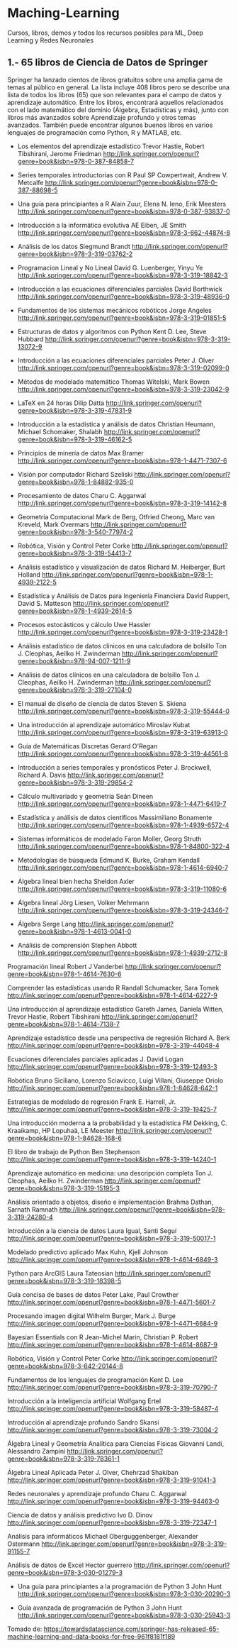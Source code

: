 # Maching-Learning
Cursos, libros, demos y todos los recursos posibles para ML, Deep Learning y Redes Neuronales

## 1.- 65 libros de Ciencia de Datos de Springer
Springer ha lanzado cientos de libros gratuitos sobre una amplia gama de temas al público en general. La lista incluye 408 libros pero se describe una lista de todos los libros (65) que son relevantes para el campo de datos y aprendizaje automático.
Entre los libros, encontrará aquellos relacionados con el lado matemático del dominio (Álgebra, Estadísticas y más), junto con libros más avanzados sobre Aprendizaje profundo y otros temas avanzados. También puede encontrar algunos buenos libros en varios lenguajes de programación como Python, R y MATLAB, etc.

- Los elementos del aprendizaje estadístico
Trevor Hastie, Robert Tibshirani, Jerome Friedman
http://link.springer.com/openurl?genre=book&isbn=978-0-387-84858-7

- Series temporales introductorias con R
Paul SP Cowpertwait, Andrew V. Metcalfe
http://link.springer.com/openurl?genre=book&isbn=978-0-387-88698-5

- Una guía para principiantes a R
Alain Zuur, Elena N. Ieno, Erik Meesters
http://link.springer.com/openurl?genre=book&isbn=978-0-387-93837-0

- Introducción a la informática evolutiva
AE Eiben, JE Smith
http://link.springer.com/openurl?genre=book&isbn=978-3-662-44874-8

- Análisis de los datos
Siegmund Brandt
http://link.springer.com/openurl?genre=book&isbn=978-3-319-03762-2

- Programacion Lineal y No Lineal
David G. Luenberger, Yinyu Ye
http://link.springer.com/openurl?genre=book&isbn=978-3-319-18842-3

- Introducción a las ecuaciones diferenciales parciales
David Borthwick
http://link.springer.com/openurl?genre=book&isbn=978-3-319-48936-0

- Fundamentos de los sistemas mecánicos robóticos
Jorge Angeles
http://link.springer.com/openurl?genre=book&isbn=978-3-319-01851-5

- Estructuras de datos y algoritmos con Python
Kent D. Lee, Steve Hubbard
http://link.springer.com/openurl?genre=book&isbn=978-3-319-13072-9

- Introducción a las ecuaciones diferenciales parciales
Peter J. Olver
http://link.springer.com/openurl?genre=book&isbn=978-3-319-02099-0

- Métodos de modelado matemático
Thomas Witelski, Mark Bowen
http://link.springer.com/openurl?genre=book&isbn=978-3-319-23042-9

- LaTeX en 24 horas
Dilip Datta
http://link.springer.com/openurl?genre=book&isbn=978-3-319-47831-9

- Introducción a la estadística y análisis de datos
Christian Heumann, Michael Schomaker, Shalabh
http://link.springer.com/openurl?genre=book&isbn=978-3-319-46162-5

- Principios de minería de datos
Max Bramer
http://link.springer.com/openurl?genre=book&isbn=978-1-4471-7307-6

- Visión por computador
Richard Szeliski
http://link.springer.com/openurl?genre=book&isbn=978-1-84882-935-0

- Procesamiento de datos
Charu C. Aggarwal
http://link.springer.com/openurl?genre=book&isbn=978-3-319-14142-8

- Geometría Computacional
Mark de Berg, Otfried Cheong, Marc van Kreveld, Mark Overmars
http://link.springer.com/openurl?genre=book&isbn=978-3-540-77974-2

- Robótica, Visión y Control
Peter Corke
http://link.springer.com/openurl?genre=book&isbn=978-3-319-54413-7

- Análisis estadístico y visualización de datos
Richard M. Heiberger, Burt Holland
http://link.springer.com/openurl?genre=book&isbn=978-1-4939-2122-5

- Estadística y Análisis de Datos para Ingeniería Financiera
David Ruppert, David S. Matteson
http://link.springer.com/openurl?genre=book&isbn=978-1-4939-2614-5

- Procesos estocásticos y cálculo
Uwe Hassler
http://link.springer.com/openurl?genre=book&isbn=978-3-319-23428-1

- Análisis estadístico de datos clínicos en una calculadora de bolsillo
Ton J. Cleophas, Aeilko H. Zwinderman
http://link.springer.com/openurl?genre=book&isbn=978-94-007-1211-9

- Análisis de datos clínicos en una calculadora de bolsillo
Ton J. Cleophas, Aeilko H. Zwinderman
http://link.springer.com/openurl?genre=book&isbn=978-3-319-27104-0

- El manual de diseño de ciencia de datos
Steven S. Skiena
http://link.springer.com/openurl?genre=book&isbn=978-3-319-55444-0

- Una introducción al aprendizaje automático
Miroslav Kubat
http://link.springer.com/openurl?genre=book&isbn=978-3-319-63913-0

- Guía de Matemáticas Discretas
Gerard O'Regan
http://link.springer.com/openurl?genre=book&isbn=978-3-319-44561-8

- Introducción a series temporales y pronósticos
Peter J. Brockwell, Richard A. Davis
http://link.springer.com/openurl?genre=book&isbn=978-3-319-29854-2

- Cálculo multivariado y geometría
Seán Dineen
http://link.springer.com/openurl?genre=book&isbn=978-1-4471-6419-7

- Estadística y análisis de datos científicos
Massimiliano Bonamente
http://link.springer.com/openurl?genre=book&isbn=978-1-4939-6572-4

- Sistemas informáticos de modelado
Faron Moller, Georg Struth
http://link.springer.com/openurl?genre=book&isbn=978-1-84800-322-4

- Metodologías de búsqueda
Edmund K. Burke, Graham Kendall
http://link.springer.com/openurl?genre=book&isbn=978-1-4614-6940-7

- Álgebra lineal bien hecha
Sheldon Axler
http://link.springer.com/openurl?genre=book&isbn=978-3-319-11080-6

- Álgebra lineal
Jörg Liesen, Volker Mehrmann
http://link.springer.com/openurl?genre=book&isbn=978-3-319-24346-7

- Álgebra
Serge Lang
http://link.springer.com/openurl?genre=book&isbn=978-1-4613-0041-0

- Análisis de comprensión
Stephen Abbott
http://link.springer.com/openurl?genre=book&isbn=978-1-4939-2712-8

Programación lineal
Robert J Vanderbei
http://link.springer.com/openurl?genre=book&isbn=978-1-4614-7630-6

Comprender las estadísticas usando R
Randall Schumacker, Sara Tomek
http://link.springer.com/openurl?genre=book&isbn=978-1-4614-6227-9

Una introducción al aprendizaje estadístico
Gareth James, Daniela Witten, Trevor Hastie, Robert Tibshirani
http://link.springer.com/openurl?genre=book&isbn=978-1-4614-7138-7

Aprendizaje estadístico desde una perspectiva de regresión
Richard A. Berk
http://link.springer.com/openurl?genre=book&isbn=978-3-319-44048-4

Ecuaciones diferenciales parciales aplicadas
J. David Logan
http://link.springer.com/openurl?genre=book&isbn=978-3-319-12493-3

Robótica
Bruno Siciliano, Lorenzo Sciavicco, Luigi Villani, Giuseppe Oriolo
http://link.springer.com/openurl?genre=book&isbn=978-1-84628-642-1

Estrategias de modelado de regresión
Frank E. Harrell, Jr.
http://link.springer.com/openurl?genre=book&isbn=978-3-319-19425-7

Una introducción moderna a la probabilidad y la estadística
FM Dekking, C. Kraaikamp, ​​HP Lopuhaä, LE Meester
http://link.springer.com/openurl?genre=book&isbn=978-1-84628-168-6

El libro de trabajo de Python
Ben Stephenson
http://link.springer.com/openurl?genre=book&isbn=978-3-319-14240-1

Aprendizaje automático en medicina: una descripción completa
Ton J. Cleophas, Aeilko H. Zwinderman
http://link.springer.com/openurl?genre=book&isbn=978-3-319-15195-3

Análisis orientado a objetos, diseño e implementación
Brahma Dathan, Sarnath Ramnath
http://link.springer.com/openurl?genre=book&isbn=978-3-319-24280-4

Introducción a la ciencia de datos
Laura Igual, Santi Seguí
http://link.springer.com/openurl?genre=book&isbn=978-3-319-50017-1

Modelado predictivo aplicado
Max Kuhn, Kjell Johnson
http://link.springer.com/openurl?genre=book&isbn=978-1-4614-6849-3

Python para ArcGIS
Laura Tateosian
http://link.springer.com/openurl?genre=book&isbn=978-3-319-18398-5

Guía concisa de bases de datos
Peter Lake, Paul Crowther
http://link.springer.com/openurl?genre=book&isbn=978-1-4471-5601-7

Procesando imagen digital
Wilhelm Burger, Mark J. Burge
http://link.springer.com/openurl?genre=book&isbn=978-1-4471-6684-9

Bayesian Essentials con R
Jean-Michel Marin, Christian P. Robert
http://link.springer.com/openurl?genre=book&isbn=978-1-4614-8687-9

Robótica, Visión y Control
Peter Corke
http://link.springer.com/openurl?genre=book&isbn=978-3-642-20144-8

Fundamentos de los lenguajes de programación
Kent D. Lee
http://link.springer.com/openurl?genre=book&isbn=978-3-319-70790-7

Introducción a la inteligencia artificial
Wolfgang Ertel
http://link.springer.com/openurl?genre=book&isbn=978-3-319-58487-4

Introducción al aprendizaje profundo
Sandro Skansi
http://link.springer.com/openurl?genre=book&isbn=978-3-319-73004-2

Álgebra Lineal y Geometría Analítica para Ciencias Físicas
Giovanni Landi, Alessandro Zampini
http://link.springer.com/openurl?genre=book&isbn=978-3-319-78361-1

Álgebra Lineal Aplicada
Peter J. Olver, Chehrzad Shakiban
http://link.springer.com/openurl?genre=book&isbn=978-3-319-91041-3

Redes neuronales y aprendizaje profundo
Charu C. Aggarwal
http://link.springer.com/openurl?genre=book&isbn=978-3-319-94463-0

Ciencia de datos y análisis predictivo
Ivo D. Dinov
http://link.springer.com/openurl?genre=book&isbn=978-3-319-72347-1

Análisis para informáticos
Michael Oberguggenberger, Alexander Ostermann
http://link.springer.com/openurl?genre=book&isbn=978-3-319-91155-7

Análisis de datos de Excel
Hector guerrero
http://link.springer.com/openurl?genre=book&isbn=978-3-030-01279-3

- Una guía para principiantes a la programación de Python 3
John Hunt
http://link.springer.com/openurl?genre=book&isbn=978-3-030-20290-3

- Guía avanzada de programación de Python 3
John Hunt
http://link.springer.com/openurl?genre=book&isbn=978-3-030-25943-3

Tomado de: https://towardsdatascience.com/springer-has-released-65-machine-learning-and-data-books-for-free-961f8181f189

